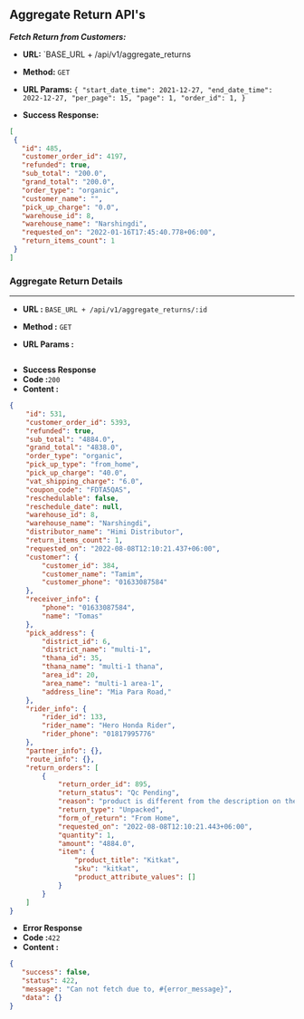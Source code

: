 **Aggregate Return API's**
----
***Fetch Return from Customers:***

* **URL:** `BASE_URL + /api/v1/aggregate_returns

* **Method:** `GET`

* **URL Params:**
  `{
  "start_date_time": 2021-12-27,
  "end_date_time": 2022-12-27,
  "per_page": 15,
  "page": 1,
  "order_id": 1,
  }
  `


* **Success Response:**
 ```json
[
  {
    "id": 485,
    "customer_order_id": 4197,
    "refunded": true,
    "sub_total": "200.0",
    "grand_total": "200.0",
    "order_type": "organic",
    "customer_name": "",
    "pick_up_charge": "0.0",
    "warehouse_id": 8,
    "warehouse_name": "Narshingdi",
    "requested_on": "2022-01-16T17:45:40.778+06:00",
    "return_items_count": 1
  }
]
```
### Aggregate Return Details
___

* **URL :** `BASE_URL + /api/v1/aggregate_returns/:id`

* **Method :** `GET`

* **URL Params :**

```json
```
* **Success Response**
* **Code :**`200`
* **Content :**
```json
{
    "id": 531,
    "customer_order_id": 5393,
    "refunded": true,
    "sub_total": "4884.0",
    "grand_total": "4838.0",
    "order_type": "organic",
    "pick_up_type": "from_home",
    "pick_up_charge": "40.0",
    "vat_shipping_charge": "6.0",
    "coupon_code": "FDTA5QAS",
    "reschedulable": false,
    "reschedule_date": null,
    "warehouse_id": 8,
    "warehouse_name": "Narshingdi",
    "distributor_name": "Himi Distributor",
    "return_items_count": 1,
    "requested_on": "2022-08-08T12:10:21.437+06:00",
    "customer": {
        "customer_id": 384,
        "customer_name": "Tamim",
        "customer_phone": "01633087584"
    },
    "receiver_info": {
        "phone": "01633087584",
        "name": "Tomas"
    },
    "pick_address": {
        "district_id": 6,
        "district_name": "multi-1",
        "thana_id": 35,
        "thana_name": "multi-1 thana",
        "area_id": 20,
        "area_name": "multi-1 area-1",
        "address_line": "Mia Para Road,"
    },
    "rider_info": {
        "rider_id": 133,
        "rider_name": "Hero Honda Rider",
        "rider_phone": "01817995776"
    },
    "partner_info": {},
    "route_info": {},
    "return_orders": [
        {
            "return_order_id": 895,
            "return_status": "Qc Pending",
            "reason": "product is different from the description on the website or not as advertised",
            "return_type": "Unpacked",
            "form_of_return": "From Home",
            "requested_on": "2022-08-08T12:10:21.443+06:00",
            "quantity": 1,
            "amount": "4884.0",
            "item": {
                "product_title": "Kitkat",
                "sku": "kitkat",
                "product_attribute_values": []
            }
        }
    ]
}
```
* **Error Response**
* **Code :**`422`
* **Content :**
```json
{
   "success": false,
   "status": 422,
   "message": "Can not fetch due to, #{error_message}",
   "data": {}
}
```


